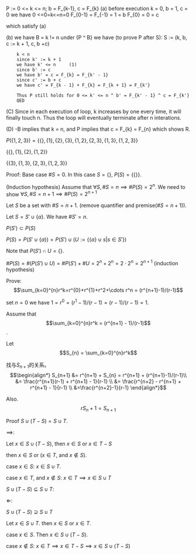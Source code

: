 P := 0 <= k <= n; b = F_{k-1}, c = F_{k}
(a) before execution k = 0, b = 1, c = 0
we have 0 <=0=k<=n=0
        F_{0-1} = F_{-1} = 1 = b
        F_{0} = 0 = c

which satisfy (a)

(b) we have B = k != n
    under {P ^ B}
    we have (to prove P after S):
        S := (k, b, c := k + 1, c, b +c)

        k < n
        since k' := k + 1
        we have k' <= n     (1)
        since b' := c
        we have b' = c = F_{k} = F_{k' - 1}
        since c' := b + c
        we have c' = F_{k - 1} + F_{k} = F_{k + 1} = F_{k'}

        Thus P still holds for 0 <= k' <= n ^ b' = F_{k' - 1} ^ c = F_{k'}
        QED
    
(C) Since in each execution of loop, k increases by one every time, it
will finally touch n. Thus the loop will eventually terminate after n interations.

(D) -B implies that k = n, and P implies that c = F_{k} = F_{n} which shows R. 


$P(\{1,2,3\}) = \{\{\},\{1\}, \{2\}, \{3\}, \{1,2\},\{2,3\}, \{1,3\}, \{1,2,3\}\}$

$\{\{\}, \{1\}, \{2\}, \{1,2\}\}$

$\{\{3\}, \{1,3\}, \{2,3\}, \{1,2,3\}\}$

Proof:
Base case $\#S = 0$. In this case $S = \{\}$, $P(S) = \{\{\}\}$.

(Induction hypothesis) Assume that $\forall S,\#S = n \implies \#P(S) = 2^{n}$.
We need to show $\forall S, \#S = n + 1 \implies \#P(S) = 2^{n + 1}$

Let $S$ be a set with $\#S = n + 1$. (remove quantifier and premise($\#S = n + 1$)).

Let $S = S'\cup \{a\}$. We have $\#S' = n$.

$P(S')\subset P(S)$

$P(S) = P(S'\cup \{a\}) = P(S') \cup (U:=\{\{a\}\cup s|s\in S'\})$

Note that $P(S')\cap U = \{\}$.

$\#P(S) = \#(P(S')\cup U) = \#P(S') + \#U = 2^n + 2^n = 2\cdot 2^{n} = 2^{n+1}$ (induction hypothesis)

Prove: 
$$\sum_{k=0}^{n}r^k=r^{0}+r^{1}+r^2+\cdots r^n = (r^{n+1}-1)/(r-1)$$

set $n = 0$ we have $1=r^0 = (r^{1} - 1)/(r-1)=(r-1)/(r-1)=1$.

Assume that $$\sum_{k=0}^{n}r^k = (r^{n+1} - 1)/(r-1)$$.

Let $$S_{n} = \sum_{k=0}^{n}r^k$$

找与$S_{n+1}$的关系。
$$\begin{align*} S_{n+1} &= r^{n+1} + S_{n} = r^{n+1} + (r^{n+1}-1)/(r-1)\\ &= \frac{r^{n+1}(r-1) + r^{n+1} - 1}{r-1} \\
&= \frac{r^{n+2} - r^{n+1} + r^{n+1} - 1}{r-1} \\ &=\frac{r^{n+2}-1}{r-1} \end{align*}$$

Also.$$rS_{n} + 1 = S_{n+1}$$

Proof $S \cup (T- S) = S \cup T$.

$\implies$:

Let $x\in S \cup (T-S)$, then $x\in S$ or $x\in T-S$

then $x\in S$ or ($x\in T$, and $x\not \in S$).

case $x\in S$: $x\in S\cup T$.

case $x\in T$, and $x\not \in S$: $x\in T\implies x\in S\cup T$

$S \cup (T-S) \subseteq S\cup T$:

$\Leftarrow$:

$S \cup (T-S) \supseteq S\cup T$

Let $x\in S\cup T$.
then $x \in S$ or $x \in T$.

case $x\in S$. Then $x\in S\cup (T - S)$.

case $x\not \in S$: $x\in T\implies x\in T-S\implies x\in S\cup (T-S)$